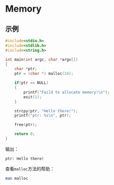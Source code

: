 # Memory

## 示例

```c
#include<stdio.h>
#include<stdlib.h>
#include<string.h>

int main(int argc, char *argv[])
{
    char *ptr;
    ptr = (char *) malloc(24);

    if(ptr == NULL)
    {
        printf("Faild to allocate memory!\n");
        exit(1);
    }

    strcpy(ptr, "Hello there!");
    printf("ptr: %s\n", ptr);

    free(ptr);

    return 0;
}
```

输出：

```text
ptr: Hello there!
```

查看`malloc`方法的帮助：

```bash
man malloc
```
